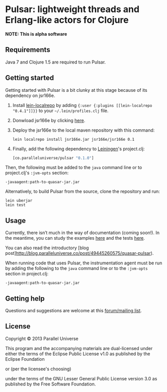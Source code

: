 # Pulsar: lightweight threads and Erlang-like actors for Clojure

**NOTE: This is alpha software**

## Requirements

Java 7 and Clojure 1.5 are required to run Pulsar.

## Getting started

Getting started with Pulsar is a bit clunky at this stage because of its dependency on jsr166e.

1. Install [lein-localrepo](https://github.com/kumarshantanu/lein-localrepo) by adding
    `{:user {:plugins [[lein-localrepo "0.4.1"]]}}` to your `~/.lein/profiles.clj` file.
2. Donwload jsr166e by clicking [here](http://gee.cs.oswego.edu/dl/jsr166/dist/jsr166e.jar).
3. Deploy the jsr166e to the local maven repository with this command:
    ```
    lein localrepo install jsr166e.jar jsr166e/jsr166e 0.1
    ```
4. Finally, add the following dependency to [Leiningen](http://github.com/technomancy/leiningen/)'s project.clj:

    ```clojure
    [co.paralleluniverse/pulsar "0.1.0"]
    ```

Then, the following must be added to the `java` command line or to project.clj's `:jvm-opts`
section:

```
-javaagent:path-to-quasar-jar.jar
```

Alternatively, to build Pulsar from the source, clone the repository and run:

```
lein uberjar
lein test
```

## Usage

Currently, there isn’t much in the way of documentation (coming soon!).
In the meantime, you can study the examples [here](https://github.com/puniverse/pulsar/tree/master/src/test/clojure/co/paralleluniverse/pulsar_test/examples)
and the tests [here](https://github.com/puniverse/pulsar/blob/master/src/test/clojure/co/paralleluniverse/pulsar_test.clj).

You can also read the introductory [blog post]http://blog.paralleluniverse.co/post/49445260575/quasar-pulsar).

When running code that uses Pulsar, the instrumentation agent must be run by adding the following
to the `java` command line
or to the `:jvm-opts` section in project.clj:

```
-javaagent:path-to-quasar-jar.jar
```

## Getting help

Questions and suggestions are welcome at this [forum/mailing list](https://groups.google.com/forum/?fromgroups#!forum/quasar-pulsar-user).

## License

Copyright © 2013 Parallel Universe

This program and the accompanying materials are dual-licensed under
either the terms of the Eclipse Public License v1.0 as published by
the Eclipse Foundation

  or (per the licensee's choosing)

under the terms of the GNU Lesser General Public License version 3.0
as published by the Free Software Foundation.
